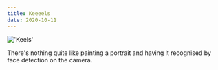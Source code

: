 ```yaml
---
title: Keeeels
date: 2020-10-11
---
```


!['Keels'](/keels.jpeg)



There's nothing quite like painting a portrait and having it recognised by face
detection on the camera.
